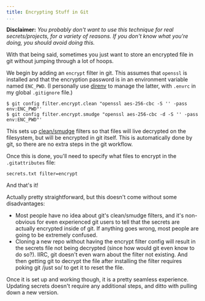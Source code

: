 ```yaml
---
title: Encrypting Stuff in Git
...
```


**Disclaimer:** *You probably don't want to use this technique for real
secrets/projects, for a variety of reasons. If you don't know what you're
doing, you should avoid doing this.*

With that being said, sometimes you just want to store an encrypted file in git
without jumping through a lot of hoops.

We begin by adding an `encrypt` filter in git. This assumes that `openssl` is
installed and that the encryption password is in an environment variable named
`ENC_PWD`. (I personally use [direnv][direnv] to manage the latter, with
`.envrc` in my global `.gitignore` file.)

```console
$ git config filter.encrypt.clean "openssl aes-256-cbc -S '' -pass env:ENC_PWD"'
$ git config filter.encrypt.smudge "openssl aes-256-cbc -d -S '' -pass env:ENC_PWD"'
```

This sets up [clean/smudge][clean-smudge] filters so that files will live
decrypted on the filesystem, but will be encrypted in git itself. This is
automatically done by git, so there are no extra steps in the git workflow.

Once this is done, you'll need to specify what files to encrypt in the
`.gitattributes` file:

```
secrets.txt filter=encrypt
```

And that's it!

Actually pretty straightforward, but this doesn't come without some
disadvantages:

- Most people have no idea about git's clean/smudge filters, and it's
  non-obvious for even experienced git users to tell that the secrets are
  actually encrypted inside of git. If anything goes wrong, most people are
  going to be extremely confused.
- Cloning a new repo without having the encrypt filter config will result in
  the secrets file not being decrypted (since how would git even know to do
  so?). IIRC, git doesn't even warn about the filter not existing. And then
  getting git to decrypt the file after installing the filter requires poking
  git /just so/ to get it to reset the file.

Once it is set up and working though, it is a pretty seamless experience.
Updating secrets doesn't require any additional steps, and ditto with pulling
down a new version.

[clean-smudge]: https://git-scm.com/book/en/v2/Customizing-Git-Git-Attributes
[direnv]: https://direnv.net/

